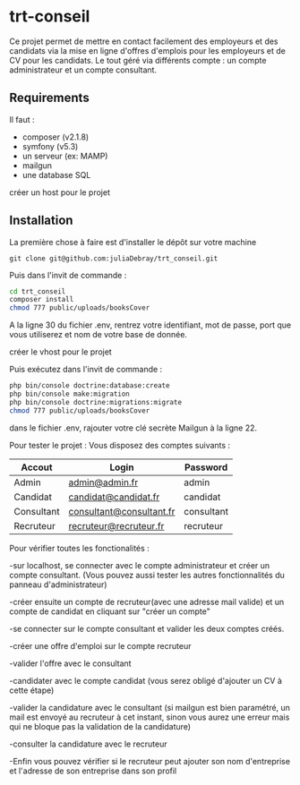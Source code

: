 # trt-conseil

Ce projet permet de mettre en contact facilement des employeurs et des candidats via la mise en ligne d'offres d'emplois pour les employeurs et de CV pour les candidats.
Le tout géré via différents compte : un compte administrateur et un compte consultant.

## Requirements

Il faut :
- composer (v2.1.8)
- symfony (v5.3)
- un serveur (ex: MAMP)
- mailgun
- une database SQL

créer un host pour le projet

## Installation

La première chose à faire est d'installer le dépôt sur votre machine

`git clone git@github.com:juliaDebray/trt_conseil.git`

Puis dans l'invit de commande :

```bash
cd trt_conseil
composer install
chmod 777 public/uploads/booksCover
```

A la ligne 30 du fichier .env, rentrez votre identifiant, mot de passe, port que vous utiliserez et nom de votre base de donnée. 

créer le vhost pour le projet

Puis exécutez dans l'invit de commande :

```bash
php bin/console doctrine:database:create 
php bin/console make:migration
php bin/console doctrine:migrations:migrate
chmod 777 public/uploads/booksCover
```

dans le fichier .env, rajouter votre clé secrète Mailgun à la ligne 22.

Pour tester le projet :
Vous disposez des comptes suivants : 

| Accout   | Login                | Password |
|----------|----------------------|----------|
| Admin    | admin@admin.fr       | admin    |
| Candidat | candidat@candidat.fr | candidat |
| Consultant | consultant@consultant.fr | consultant |
| Recruteur  | recruteur@recruteur.fr | recruteur |

Pour vérifier toutes les fonctionalités : 

-sur localhost, se connecter avec le compte administrateur et créer un compte consultant.
(Vous pouvez aussi tester les autres fonctionnalités du panneau d'administrateur)

-créer ensuite un compte de recruteur(avec une adresse mail valide) et un compte de candidat en cliquant sur "créer un compte"

-se connecter sur le compte consultant et valider les deux comptes créés.

-créer une offre d'emploi sur le compte recruteur

-valider l'offre avec le consultant

-candidater avec le compte candidat 
(vous serez obligé d'ajouter un CV à cette étape)

-valider la candidature avec le consultant 
(si mailgun est bien paramétré, un mail est envoyé au recruteur à cet instant, 
sinon vous aurez une erreur mais qui ne bloque pas la validation de la candidature)

-consulter la candidature avec le recruteur

-Enfin vous pouvez vérifier si le recruteur peut ajouter son nom d'entreprise 
et l'adresse de son entreprise dans son profil


